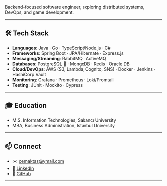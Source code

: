 Backend-focused software engineer, exploring distributed systems, DevOps, and game development.

---

## 🛠 Tech Stack

- **Languages**: Java · Go · TypeScript/Node.js · C#  
- **Frameworks**: Spring Boot · JPA/Hibernate · Express.js  
- **Messaging/Streaming**: RabbitMQ · ActiveMQ  
- **Databases**: PostgreSQL 🐘 · MongoDB · Redis · Oracle DB  
- **Cloud/DevOps**: AWS (S3, Lambda, Cognito, SNS) · Docker · Jenkins · HashiCorp Vault  
- **Monitoring**: Grafana · Prometheus · Loki/Promtail  
- **Testing**: JUnit · Mockito · Cypress  

---

## 🎓 Education
- M.S. Information Technologies, Sabancı University  
- MBA, Business Administration, Istanbul University

---

## 📫 Connect
- ✉️ [cemaktas@ymail.com](mailto:cemaktas@ymail.com)  
- 💼 [LinkedIn](https://www.linkedin.com/in/cem-aktas/)  
- 🐙 [GitHub](https://github.com/cmaktas)  

---
